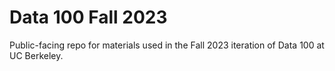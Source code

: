 # Data 100 Fall 2023

Public-facing repo for materials used in the Fall 2023 iteration of Data 100 at UC Berkeley.
